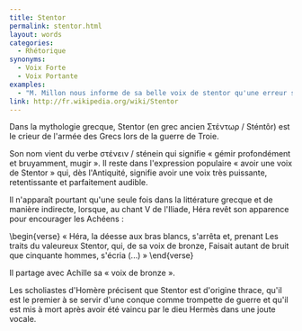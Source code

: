 ```yaml
---
title: Stentor
permalink: stentor.html
layout: words
categories:
  - Rhétorique
synonyms:
  - Voix Forte
  - Voix Portante
examples:
  - "M. Millon nous informe de sa belle voix de stentor qu'une erreur s'est insidieusement glissée dans cet énoncé..."
link: http://fr.wikipedia.org/wiki/Stentor
---
```


Dans la mythologie grecque, Stentor (en grec ancien &#931;&#964;&#941;&#957;&#964;&#969;&#961; / Sténtôr) est le crieur de l'armée des Grecs lors de la guerre de Troie.

Son nom vient du verbe &#963;&#964;&#941;&#957;&#949;&#953;&#957; / sténein qui signifie « gémir profondément et bruyamment, mugir ».
Il reste dans l'expression populaire « avoir une voix de Stentor » qui, dès l'Antiquité, signifie avoir une voix très puissante, retentissante et parfaitement audible.

Il n'apparaît pourtant qu'une seule fois dans la littérature grecque et de manière indirecte, lorsque, au chant V de l'Iliade, Héra revêt son apparence pour encourager les Achéens :

\begin{verse}
    «  Héra, la déesse aux bras blancs, s'arrêta et, prenant
    Les traits du valeureux Stentor, qui, de sa voix de bronze,
    Faisait autant de bruit que cinquante hommes, s'écria (...)  »
\end{verse}

Il partage avec Achille sa « voix de bronze ».

Les scholiastes d'Homère précisent que Stentor est d'origine thrace, qu'il est le premier à se servir d'une conque comme trompette de guerre et qu'il est mis à mort après avoir été vaincu par le dieu Hermès dans une joute vocale.
